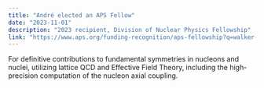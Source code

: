 ```yaml
---
title: "André elected an APS Fellow"
date: "2023-11-01"
description: "2023 recipient, Division of Nuclear Physics Fellowship"
link: "https://www.aps.org/funding-recognition/aps-fellowship?q=walker-loud&af=true"
---
```


For definitive contributions to fundamental symmetries in nucleons and nuclei, utilizing lattice QCD and Effective Field Theory, including the high-precision computation of the nucleon axial coupling.
